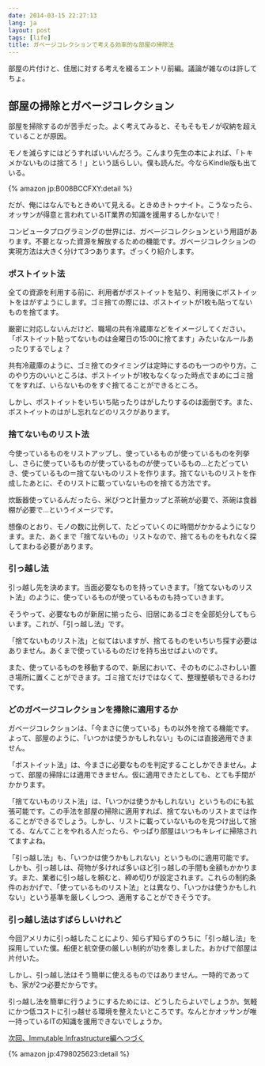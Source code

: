 ```yaml
---
date: 2014-03-15 22:27:13
lang: ja
layout: post
tags: [life]
title: ガベージコレクションで考える効率的な部屋の掃除法
---
```

部屋の片付けと、住居に対する考えを綴るエントリ前編。議論が雑なのは許してちょ。

## 部屋の掃除とガベージコレクション

部屋を掃除するのが苦手だった。よく考えてみると、そもそもモノが収納を超えていることが原因。

モノを減らすにはどうすればいいんだろう。こんまり先生の本によれば、「トキメかないものは捨てろ！」という話らしい。僕も読んだ。今ならKindle版も出ている。

{% amazon jp:B008BCCFXY:detail %}

だが、俺にはなんでもときめいて見える。ときめきトゥナイト。こうなったら、オッサンが得意と言われているIT業界の知識を援用するしかないで！

コンピュータプログラミングの世界には、ガベージコレクションという用語があります。不要となった資源を解放するための機能です。ガベージコレクションの実現方法は大きく分けて3つあります。ざっくり紹介します。

### ポストイット法

全ての資源を利用する前に、利用者がポストイットを貼り、利用後にポストイットをはがすようにします。ゴミ捨ての際には、ポストイットが1枚も貼ってないものを捨てます。

厳密に対応しないんだけど、職場の共有冷蔵庫などをイメージしてください。「ポストイット貼ってないものは金曜日の15:00に捨てます」みたいなルールあったりするでしょ？

共有冷蔵庫のように、ゴミ捨てのタイミングは定時にするのも一つのやり方。このやり方のいいところは、ポストイットが1枚もなくなった時点でまめにゴミ捨てをすれば、いらないものをすぐ捨てることができるところ。

しかし、ポストイットをいちいち貼ったりはがしたりするのは面倒です。また、ポストイットのはがし忘れなどのリスクがあります。

### 捨てないものリスト法

今使っているものをリストアップし、使っているものが使っているものを列挙し、さらに使っているものが使っているものが使っているもの…とたどっていき、使っているもの＝捨てないものリストを作ります。捨てないものリストを作成したあとに、そのリストに載っていないものを捨てる方法です。

炊飯器使っているんだったら、米びつと計量カップと茶碗が必要で、茶碗は食器棚が必要で…というイメージです。

想像のとおり、モノの数に比例して、たどっていくのに時間がかかるようになります。また、あくまで「捨てないもの」リストなので、捨てるものをもれなく探してまわる必要があります。

### 引っ越し法

引っ越し先を決めます。当面必要なものを持っていきます。「捨てないものリスト法」のように、使っているものが使っているものも持っていきます。

そうやって、必要なものが新居に揃ったら、旧居にあるゴミを全部処分してもらいます。これが、「引っ越し法」です。

「捨てないものリスト法」と似てはいますが、捨てるものをいちいち探す必要はありません。あくまで使っているものだけを持ち出せばよいのです。

また、使っているものを移動するので、新居において、そのものにふさわしい置き場所に置くことができます。ゴミ捨てだけではなくて、整理整頓もできるわけです。

### どのガベージコレクションを掃除に適用するか

ガベージコレクションは、「今まさに使っている」もの以外を捨てる機能です。よって、部屋のように、「いつかは使うかもしれない」ものには直接適用できません。

「ポストイット法」は、今まさに必要なものを判定することしかできません。よって、部屋の掃除には適用できません。仮に適用できたとしても、とても手間がかかります。

「捨てないものリスト法」は、「いつかは使うかもしれない」というものにも拡張可能です。この手法を部屋の掃除に適用すれば、捨てないものリストまでは作ることができるでしょう。しかし、リストに載っていないものを見つけ出して捨てる、なんてことをやれる人だったら、やっぱり部屋はいつもキレイに掃除されてますよね。

「引っ越し法」も、「いつかは使うかもしれない」というものに適用可能です。しかも、引っ越しは、荷物が多ければ多いほど引っ越しの手間も金額もかかります。また、業者に引っ越しを頼むと、締め切りが設定されます。これらの制約条件のおかげで、「使っているものリスト法」とは異なり、「いつかは使うかもしれない」という基準を厳しくしつつ、適用することができそうです。

### 引っ越し法はすばらしいけれど

今回アメリカに引っ越したことにより、知らず知らずのうちに「引っ越し法」を採用していた僕。船便と航空便の厳しい制約が功を奏しました。おかげで部屋は片付いた。

しかし、引っ越し法はそう簡単に使えるものではありません。一時的であっても、家が2つ必要だからです。

引っ越し法を簡単に行うようにするためには、どうしたらよいでしょうか。気軽にかつ低コストに引っ越せる環境を整えたいところです。なんとかオッサンが唯一持っているITの知識を援用できないでしょうか。

[次回、Immutable Infrastructure編へつづく](http://blog.wktk.co.jp/ja/entry/2014/03/25/container-house)

{% amazon jp:4798025623:detail %}
